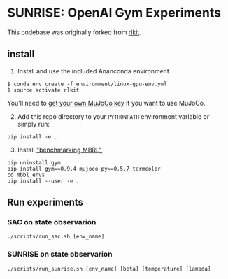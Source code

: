 # SUNRISE: OpenAI Gym Experiments

This codebase was originally forked from [rlkit](https://github.com/vitchyr/rlkit).  

## install

1. Install and use the included Ananconda environment
```
$ conda env create -f environment/linux-gpu-env.yml
$ source activate rlkit
```
You'll need to [get your own MuJoCo key](https://www.roboti.us/license.html) if you want to use MuJoCo.

2. Add this repo directory to your `PYTHONPATH` environment variable or simply
run:
```
pip install -e .
```

3. Install ["benchmarking MBRL"](https://arxiv.org/abs/1907.02057),
```
pip uninstall gym
pip install gym==0.9.4 mujoco-py==0.5.7 termcolor
cd mbbl_envs
pip install --user -e .
```

## Run experiments

### SAC on state observarion
```
./scripts/run_sac.sh [env_name]
```

### SUNRISE on state observarion
```
./scripts/run_sunrise.sh [env_name] [beta] [temperature] [lambda]
```
